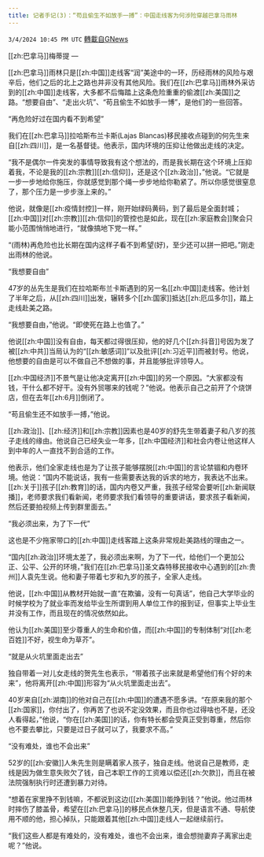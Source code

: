 ```yaml
---
title: 记者手记(3)：“苟且偷生不如放手一搏”：中国走线客为何涉险穿越巴拿马雨林
---
```

`3/4/2024 10:45 PM UTC` [轉載自GNews](https://gnews.org/articles/2364916)

[[zh:巴拿马]]梅蒂提 — 

[[zh:巴拿马]]雨林只是[[zh:中国]]走线客“润”美途中的一环，历经雨林的风险与艰辛后，他们之后的北上之路也并非没有其他风险。我们在[[zh:巴拿马]]雨林外采访到的[[zh:中国]]走线客，大多都不后悔踏上这条危险重重的偷渡[[zh:美国]]之路。“想要自由”、“走出火坑”、“苟且偷生不如放手一博”，是他们的一些回答。

“再危险好过在国内看不到希望”

我们在[[zh:巴拿马]]拉哈斯布兰卡斯(Lajas Blancas)移民接收点碰到的何先生来自[[zh:四川]]，是一名基督徒。他表示，国内环境的压抑让他做出走线的决定。

“我不是偶尔一件突发的事情导致我有这个想法的，而是我长期在这个环境上压抑着我，不论是我的[[zh:宗教]][[zh:信仰]]，还是这个[[zh:政治]]，”他说。“它就是一步一步地给你施压，你就感觉到那个绳一步步地给你勒紧了。所以你感觉很窒息了，那个压力是一步步涨上来的。”

他说，就像是[[zh:疫情封控]]一样，刚开始绿码黄码，到了最后是全面封城；[[zh:中国]]对[[zh:宗教]][[zh:信仰]]的管控也是如此，现在[[zh:家庭教会]]聚会只能小范围悄悄地进行，“就像搞地下党一样。”

“(雨林)再危险也比长期在国内这样子看不到希望(好)，至少还可以拼一把吧。”刚走出雨林的他说。

“我想要自由”

47岁的丛先生是我们在拉哈斯布兰卡斯遇到的另一名[[zh:中国]]走线客。他计划了半年之后，从[[zh:四川]]出发，辗转多个[[zh:国家]]抵达[[zh:厄瓜多尔]]，踏上走线赴美之路。

“我想要自由，”他说。“即使死在路上也值了。”

他说[[zh:中国]]没有自由，每天都过得很压抑，他的好几个[[zh:抖音]]号因为发了被[[zh:中共]]当局认为的“[[zh:敏感词]]”以及批评[[zh:习近平]]而被封号。他说，他想要的自由是可以不做自己不想做的事，并且能够批评领导人。

[[zh:中国经济]]不景气是让他决定离开[[zh:中国]]的另一个原因。“大家都没有钱，干什么都不好干。没有外贸哪来的钱呢？”他说。他表示自己之前开了个烧饼店，但在去年[[zh:6月]]倒闭了。

“苟且偷生还不如放手一搏，”他说。

[[zh:政治]]、[[zh:经济]]和[[zh:宗教]]因素也是40岁的舒先生带着妻子和八岁的孩子走线的缘由。他说自己已经失业一年多，[[zh:中国经济]]和社会内卷让他这样人到中年的人一直找不到合适的工作。

他表示，他们全家走线也是为了让孩子能够摆脱[[zh:中国]]的言论禁锢和内卷环境。他说：“国内不能说话，我有一些需要表达我的诉求的地方，我表达不出来。[[zh:关于]]孩子[[zh:教育]]的话，国内内卷又严重，我孩子经常会要听[[zh:新闻联播]]，老师要求我们看新闻，老师要求我们看领导的重要讲话，要求孩子看新闻，然后还要拍视频上传到群里面去。”

“我必须出来，为了下一代”

这也是不少拖家带口的[[zh:中国]]走线客踏上这条非常规赴美路线的理由之一。

“国内[[zh:政治]]环境太差了，我必须出来啊，为了下一代，给他们一个更加公正、公平、公开的环境，”我们在[[zh:巴拿马]]圣文森特移民接收中心遇到的[[zh:贵州]]人袁先生说。他和妻子带着七岁和九岁的孩子，全家人走线。

他说，[[zh:中国]]从教材开始就一直“在欺骗，没有一句真话”，他自己大学毕业的时候学校为了就业率而发给毕业生所谓到用人单位工作的报到证，但事实上毕业生并没有工作，而且现在的情况依然如此。

他认为[[zh:美国]]至少尊重人的生命和价值，而[[zh:中国]]的专制体制“对[[zh:老百姓]]不好，视生命为草芥”。

“就是从火坑里面走出去”

独自带着一对儿女走线的贺先生也表示，“带着孩子出来就是希望他们有个好的未来”，他将离开[[zh:中国]]形容为“从火坑里面走出去”。

40岁来自[[zh:湖南]]的他对自己在[[zh:中国]]的遭遇不愿多讲。“在原来我的那个[[zh:国家]]，你付出了，你再苦了也说不定没效果，而且你也过得啥也不是，还没人看得起，”他说，“你在[[zh:美国]]的话，你有特长都会受真正受到尊重，然后你也不要去攀比，只要是过日子就可以了，我要求不高。”

“没有难处，谁也不会出来”

52岁的[[zh:安徽]]人朱先生则是瞒着家人孩子，独自走线。他说自己是教师，走线是因为做生意失败欠了钱，自己本职工作的工资难以偿还[[zh:欠款]]，而且在被法院强制执行时还遭到暴力对待。

“想着在家里挣不到钱嘛，不都说到这边([[zh:美国]])能挣到钱？”他说。他过雨林时摔伤了膝盖骨，希望在[[zh:巴拿马]]的移民点休整几天，但是语言不通、导航使用不顺的他，担心掉队，只能跟着其他[[zh:中国]]走线人一起继续前行。

“我们这些人都是有难处的，没有难处，谁也不会出来，谁会想抛妻弃子离家出走呢？”他说。
